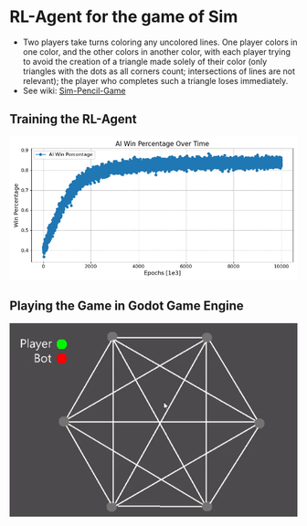 # RL-Agent for the game of Sim

- Two players take turns coloring any uncolored lines. One player colors in one color, and the other colors in another color, with each player trying to avoid the creation of a triangle made solely of their color (only triangles with the dots as all corners count; intersections of lines are not relevant); the player who completes such a triangle loses immediately. <br>
- See wiki: [Sim-Pencil-Game](https://en.wikipedia.org/wiki/Sim_(pencil_game))

## Training the RL-Agent 

<img src="python/win_percentages.png" alt="winrate-over_epoch" width="600"/>

## Playing the Game in Godot Game Engine

![game](images/sim.gif)
